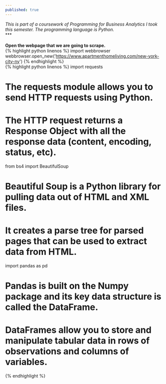 ```yaml
---
published: true
---
```

_This is part of a coursework of Programming for Business Analytics I took this semester. The programming language is Python._<br>
***<br><br>
**Open the webpage that we are going to scrape.**<br>
{% highlight python linenos %}
import webbrowser
webbrowser.open_new('https://www.apartmenthomeliving.com/new-york-city-ny')
{% endhighlight %}<br>
{% highlight python linenos %}
import requests
# The requests module allows you to send HTTP requests using Python.
# The HTTP request returns a Response Object with all the response data (content, encoding, status, etc).

from bs4 import BeautifulSoup
# Beautiful Soup is a Python library for pulling data out of HTML and XML files.
# It creates a parse tree for parsed pages that can be used to extract data from HTML.

import pandas as pd
# Pandas is built on the Numpy package and its key data structure is called the DataFrame.
# DataFrames allow you to store and manipulate tabular data in rows of observations and columns of variables.
{% endhighlight %}<br>


